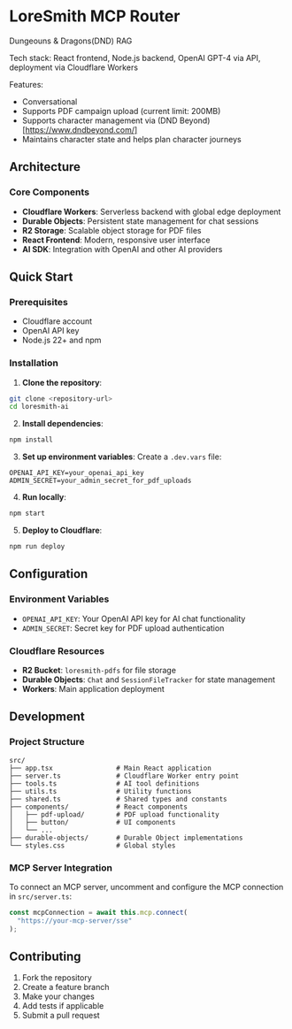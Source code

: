# LoreSmith MCP Router

Dungeouns & Dragons(DND) RAG

Tech stack: React frontend, Node.js backend, OpenAI GPT-4 via API, deployment via Cloudflare Workers

Features:

- Conversational 
- Supports PDF campaign upload (current limit: 200MB)
- Supports character management via (DND Beyond)[https://www.dndbeyond.com/]
- Maintains character state and helps plan character journeys

## Architecture

### Core Components
- **Cloudflare Workers**: Serverless backend with global edge deployment
- **Durable Objects**: Persistent state management for chat sessions
- **R2 Storage**: Scalable object storage for PDF files
- **React Frontend**: Modern, responsive user interface
- **AI SDK**: Integration with OpenAI and other AI providers

## Quick Start

### Prerequisites
- Cloudflare account
- OpenAI API key
- Node.js 22+ and npm

### Installation

1. **Clone the repository**:
```bash
git clone <repository-url>
cd loresmith-ai
```

2. **Install dependencies**:
```bash
npm install
```

3. **Set up environment variables**:
Create a `.dev.vars` file:
```env
OPENAI_API_KEY=your_openai_api_key
ADMIN_SECRET=your_admin_secret_for_pdf_uploads
```

4. **Run locally**:
```bash
npm start
```

5. **Deploy to Cloudflare**:
```bash
npm run deploy
```

## Configuration

### Environment Variables
- `OPENAI_API_KEY`: Your OpenAI API key for AI chat functionality
- `ADMIN_SECRET`: Secret key for PDF upload authentication

### Cloudflare Resources
- **R2 Bucket**: `loresmith-pdfs` for file storage
- **Durable Objects**: `Chat` and `SessionFileTracker` for state management
- **Workers**: Main application deployment

## Development

### Project Structure
```
src/
├── app.tsx                # Main React application
├── server.ts              # Cloudflare Worker entry point
├── tools.ts               # AI tool definitions
├── utils.ts               # Utility functions
├── shared.ts              # Shared types and constants
├── components/            # React components
│   ├── pdf-upload/        # PDF upload functionality
│   ├── button/            # UI components
│   └── ...
├── durable-objects/       # Durable Object implementations
└── styles.css             # Global styles
```

### MCP Server Integration
To connect an MCP server, uncomment and configure the MCP connection in `src/server.ts`:

```typescript
const mcpConnection = await this.mcp.connect(
  "https://your-mcp-server/sse"
);
```

## Contributing

1. Fork the repository
2. Create a feature branch
3. Make your changes
4. Add tests if applicable
5. Submit a pull request

